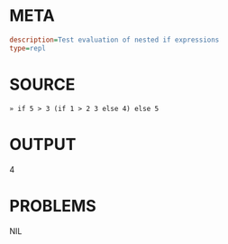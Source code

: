 # META
~~~ini
description=Test evaluation of nested if expressions
type=repl
~~~
# SOURCE
~~~roc
» if 5 > 3 (if 1 > 2 3 else 4) else 5
~~~
# OUTPUT
4
# PROBLEMS
NIL
